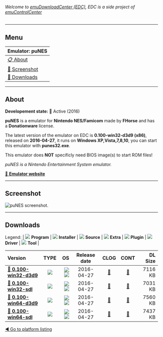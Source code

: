 ###### Welcome to [emuDownloadCenter (EDC)](https://github.com/PhoenixInteractiveNL/emuDownloadCenter/wiki/), EDC is a side project of [emuControlCenter](https://github.com/PhoenixInteractiveNL/emuControlCenter/wiki/)
***
## Menu
| **Emulator: puNES** |
|:---------|
| [:clipboard: About](#about) |
| [:sunrise: Screenshot](#screenshot) |
| [:floppy_disk: Downloads](#downloads) |
***
## About
**Developement state:** :large_blue_circle: Active (2016)

**puNES** is a emulator for **Nintendo NES/Famicom** made by **FHorse** and has a **Donationware** license.

The latest version of the emulator on EDC is **0.100-win32-d3d9 (x86)**, released on **2016-04-27**, it runs on **Windows XP,Vista,7,8,10**, you can start this emulator with **punes32.exe**.

This emulator does **NOT** specificly need BIOS image(s) to start ROM files!

_puNES is a Nintendo Entertainment System emulator._

[:link: **Emulator website**](http://forums.nesdev.com/viewtopic.php?f=3&t=6928)
***
## Screenshot
![](https://raw.githubusercontent.com/PhoenixInteractiveNL/emuDownloadCenter/master/hooks/punes/emulator_screen_01.jpg "puNES screenshot.")
***
## Downloads
Legend: | 
![](https://raw.githubusercontent.com/wiki/PhoenixInteractiveNL/emuDownloadCenter/images_misc/icon_program_24.png) **Program** | 
![](https://raw.githubusercontent.com/wiki/PhoenixInteractiveNL/emuDownloadCenter/images_misc/icon_installer_24.png) **Installer** | 
![](https://raw.githubusercontent.com/wiki/PhoenixInteractiveNL/emuDownloadCenter/images_misc/icon_source_code_24.png) **Source** | 
![](https://raw.githubusercontent.com/wiki/PhoenixInteractiveNL/emuDownloadCenter/images_misc/icon_extra_24.png) **Extra** | 
![](https://raw.githubusercontent.com/wiki/PhoenixInteractiveNL/emuDownloadCenter/images_misc/icon_plugin_24.png) **Plugin** | 
![](https://raw.githubusercontent.com/wiki/PhoenixInteractiveNL/emuDownloadCenter/images_misc/icon_driver_24.png) **Driver** | 
![](https://raw.githubusercontent.com/wiki/PhoenixInteractiveNL/emuDownloadCenter/images_misc/icon_tool_24.png) **Tool** | 
 
| Version | TYPE | OS | Release date | CLOG | CONT | DL Size |
|:--------|:----:|---:|:------------:|:----:|:----:|--------:|
| [:floppy_disk: **0.100-win32-d3d9**](https://github.com/PhoenixInteractiveNL/edc-repo0004/raw/master/punes/0.100-win32-d3d9.7z) | ![](https://raw.githubusercontent.com/wiki/PhoenixInteractiveNL/emuDownloadCenter/images_misc/icon_program_24.png) | ![](https://raw.githubusercontent.com/wiki/PhoenixInteractiveNL/emuDownloadCenter/images_misc/logo_windows_24.png)![](https://raw.githubusercontent.com/wiki/PhoenixInteractiveNL/emuDownloadCenter/images_misc/icon_32-bit_24.png) | 2016-04-27 | [:page_facing_up:](https://github.com/PhoenixInteractiveNL/edc-repo0004/blob/master/punes/0.100-win32-d3d9_changelog.txt) | [:mag_right:](https://github.com/PhoenixInteractiveNL/edc-repo0004/blob/master/punes/0.100-win32-d3d9_contents.txt) | 7116 KB |
| [:floppy_disk: **0.100-win32-sdl**](https://github.com/PhoenixInteractiveNL/edc-repo0004/raw/master/punes/0.100-win32-sdl.7z) | ![](https://raw.githubusercontent.com/wiki/PhoenixInteractiveNL/emuDownloadCenter/images_misc/icon_program_24.png) | ![](https://raw.githubusercontent.com/wiki/PhoenixInteractiveNL/emuDownloadCenter/images_misc/logo_windows_24.png)![](https://raw.githubusercontent.com/wiki/PhoenixInteractiveNL/emuDownloadCenter/images_misc/icon_32-bit_24.png) | 2016-04-27 | [:page_facing_up:](https://github.com/PhoenixInteractiveNL/edc-repo0004/blob/master/punes/0.100-win32-sdl_changelog.txt) | [:mag_right:](https://github.com/PhoenixInteractiveNL/edc-repo0004/blob/master/punes/0.100-win32-sdl_contents.txt) | 7031 KB |
| [:floppy_disk: **0.100-win64-d3d9**](https://github.com/PhoenixInteractiveNL/edc-repo0004/raw/master/punes/0.100-win64-d3d9.7z) | ![](https://raw.githubusercontent.com/wiki/PhoenixInteractiveNL/emuDownloadCenter/images_misc/icon_program_24.png) | ![](https://raw.githubusercontent.com/wiki/PhoenixInteractiveNL/emuDownloadCenter/images_misc/logo_windows_24.png)![](https://raw.githubusercontent.com/wiki/PhoenixInteractiveNL/emuDownloadCenter/images_misc/icon_64-bit_24.png) | 2016-04-27 | [:page_facing_up:](https://github.com/PhoenixInteractiveNL/edc-repo0004/blob/master/punes/0.100-win64-d3d9_changelog.txt) | [:mag_right:](https://github.com/PhoenixInteractiveNL/edc-repo0004/blob/master/punes/0.100-win64-d3d9_contents.txt) | 7560 KB |
| [:floppy_disk: **0.100-win64-sdl**](https://github.com/PhoenixInteractiveNL/edc-repo0004/raw/master/punes/0.100-win64-sdl.7z) | ![](https://raw.githubusercontent.com/wiki/PhoenixInteractiveNL/emuDownloadCenter/images_misc/icon_program_24.png) | ![](https://raw.githubusercontent.com/wiki/PhoenixInteractiveNL/emuDownloadCenter/images_misc/logo_windows_24.png)![](https://raw.githubusercontent.com/wiki/PhoenixInteractiveNL/emuDownloadCenter/images_misc/icon_64-bit_24.png) | 2016-04-27 | [:page_facing_up:](https://github.com/PhoenixInteractiveNL/edc-repo0004/blob/master/punes/0.100-win64-sdl_changelog.txt) | [:mag_right:](https://github.com/PhoenixInteractiveNL/edc-repo0004/blob/master/punes/0.100-win64-sdl_contents.txt) | 7437 KB |

[:arrow_backward: Go to platform listing](https://github.com/PhoenixInteractiveNL/emuDownloadCenter/wiki/EDC-Platform-List)
